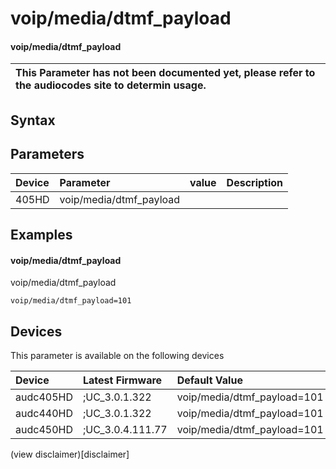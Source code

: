 ﻿---
description: voip/media/dtmf_payload
search: false
---

# voip/media/dtmf_payload

#### voip/media/dtmf_payload


| This Parameter has not been documented yet, please refer to the audiocodes site to determin usage.  | 
| :--- |

## Syntax

## Parameters
|Device|Parameter|value|Description|
|:---|:---|:---|:---|
| 405HD | voip/media/dtmf_payload |  |  |

## Examples
#### voip/media/dtmf_payload

voip/media/dtmf_payload

```
voip/media/dtmf_payload=101
```

## Devices
This parameter is available on the following devices

| Device | Latest Firmware | Default Value |
|:---|:---|:---|
| audc405HD | ;UC_3.0.1.322 | voip/media/dtmf_payload=101 
| audc440HD | ;UC_3.0.1.322 | voip/media/dtmf_payload=101 
| audc450HD | ;UC_3.0.4.111.77 | voip/media/dtmf_payload=101 

(view disclaimer)[disclaimer]
